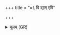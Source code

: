 +++
title = "०६ वि द्याम् एषि"

+++
<details><summary>मूलम् (GR)</summary>

वि द्याम् एषि रजस् पृथ्व्  
अहर् मिमानो अक्तुभिः ।  
पश्यन् जन्मानि सूर्य ॥
</details>
